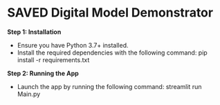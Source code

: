 # SAVED Digital Model Demonstrator

**Step 1: Installation**

- Ensure you have Python 3.7+ installed.
- Install the required dependencies with the following command:
  pip install -r requirements.txt
       
**Step 2: Running the App**    

- Launch the app by running the following command: 
  streamlit run Main.py